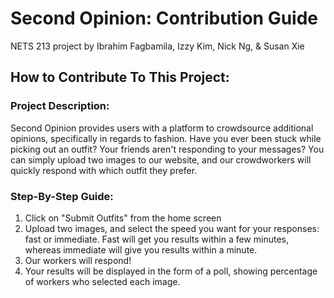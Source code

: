 # Second Opinion: Contribution Guide
NETS 213 project by Ibrahim Fagbamila, Izzy Kim, Nick Ng, &amp; Susan Xie

## How to Contribute To This Project:
### Project Description: 
Second Opinion provides users with a platform to crowdsource additional opinions,
specifically in regards to fashion. Have you ever been stuck while picking out an outfit? 
Your friends aren't responding to your messages? You can simply upload two images to 
our website, and our crowdworkers will quickly respond with which outfit they prefer. 

### Step-By-Step Guide: 
1. Click on "Submit Outfits" from the home screen
2. Upload two images, and select the speed you want for your responses: fast or immediate. Fast will get you results within a few minutes, whereas immediate will give you results within a minute.
3. Our workers will respond! 
4. Your results will be displayed in the form of a poll, showing percentage of workers who selected each image. 
